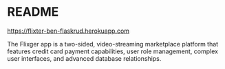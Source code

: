 # README

https://flixter-ben-flaskrud.herokuapp.com

The Flixger app is a two-sided, video-streaming marketplace platform that features credit card payment capabilities, user role management, complex user interfaces, and advanced database relationships.